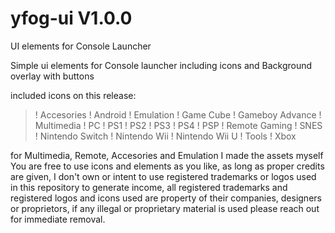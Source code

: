 # yfog-ui V1.0.0
UI elements for Console Launcher

Simple ui elements for Console launcher including icons and Background overlay with buttons

included icons on this release:

>! Accesories
>! Android
>! Emulation
>! Game Cube
>! Gameboy Advance
>! Multimedia
>! PC
>! PS1
>! PS2
>! PS3
>! PS4
>! PSP
>! Remote Gaming
>! SNES
>! Nintendo Switch
>! Nintendo Wii
>! Nintendo Wii U
>! Tools
>! Xbox

for Multimedia, Remote, Accesories and Emulation I made the assets myself
You are free to use icons and elements as you like, as long as proper credits are given, I don't own or intent to use registered trademarks or logos used in this repository to generate income, all registered trademarks and registered logos and icons used are property of their companies, designers or proprietors, if any illegal or proprietary material is used please reach out for immediate removal.